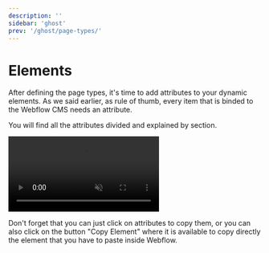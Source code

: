 ```yaml
---
description: ''
sidebar: 'ghost'
prev: '/ghost/page-types/'
---
```


# Elements

After defining the page types, it's time to add attributes to your dynamic elements. As we said earlier, as rule of thumb, every item that is binded to the Webflow CMS needs an attribute.

You will find all the attributes divided and explained by section.

<video autoplay="" muted="" playsinline="true" loop="">
 <source src="/assets/video/custom-attribute.webm">
</video>

Don't forget that you can just click on attributes to copy them, or you can also click on the button "Copy Element" where it is available to copy directly the element that you have to paste inside Webflow.